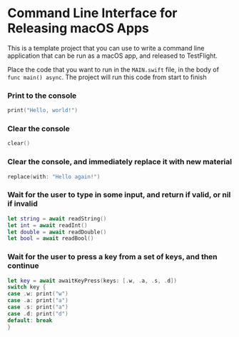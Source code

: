 # Command Line Interface for Releasing macOS Apps

This is a template project that you can use to write a command line application that can be run as a macOS app, and released to TestFlight.

Place the code that you want to run in the `MAIN.swift` file, in the body of `func main() async`. The project will run this code from start to finish

### Print to the console
```Swift
print("Hello, world!")
```

### Clear the console
```Swift
clear()
```

### Clear the console, and immediately replace it with new material
```Swift
replace(with: "Hello again!")
```

### Wait for the user to type in some input, and return if valid, or nil if invalid
```Swift
let string = await readString()
let int = await readInt()
let double = await readDouble()
let bool = await readBool()
```

### Wait for the user to press a key from a set of keys, and then continue
```Swift
let key = await awaitKeyPress(keys: [.w, .a, .s, .d])
switch key {
case .w: print("w")
case .a: print("a")
case .s: print("a")
case .d: print("d")
default: break
}
```

###
```Swift

```
